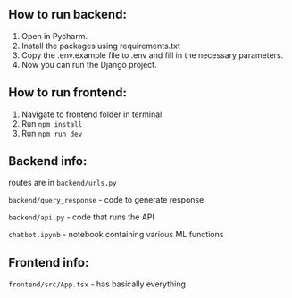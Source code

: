 ## How to run backend:

1. Open in Pycharm.
2. Install the packages using requirements.txt
3. Copy the .env.example file to .env and fill in the necessary parameters.
4. Now you can run the Django project.

## How to run frontend:

1. Navigate to frontend folder in terminal
2. Run `npm install`
3. Run `npm run dev`

## Backend info:

routes are in `backend/urls.py`

`backend/query_response` - code to generate response

`backend/api.py` - code that runs the API

`chatbot.ipynb` - notebook containing various ML functions

## Frontend info:

`frontend/src/App.tsx` - has basically everything